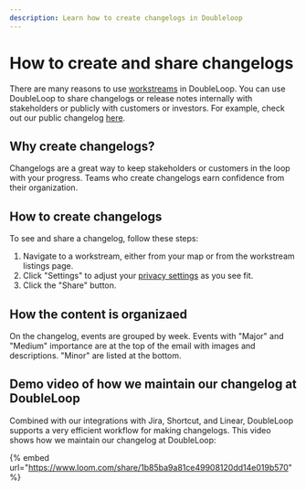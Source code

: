 ```yaml
---
description: Learn how to create changelogs in Doubleloop
---
```


# How to create and share changelogs

There are many reasons to use [workstreams](../build/about-workstreams.md) in DoubleLoop. You can use DoubleLoop to share changelogs or release notes internally with stakeholders or publicly with customers or investors. For example, check out our public changelog [here](https://app.doubleloop.app/changelogs/impact-log).

## Why create changelogs?

Changelogs are a great way to keep stakeholders or customers in the loop with your progress. Teams who create changelogs earn confidence from their organization.

## How to create changelogs

To see and share a changelog, follow these steps:

1. Navigate to a workstream, either from your map or from the workstream listings page.
2. Click "Settings" to adjust your [privacy settings](../private-and-public-stakeholder-views.md) as you see fit.
3. Click the "Share" button.

## How the content is organizaed

On the changelog, events are grouped by week. Events with "Major" and "Medium" importance are at the top of the email with images and descriptions. "Minor" are listed at the bottom.

## Demo video of how we maintain our changelog at DoubleLoop

Combined with our integrations with Jira, Shortcut, and Linear, DoubleLoop supports a very efficient workflow for making changelogs. This video shows how we maintain our changelog at DoubleLoop:

{% embed url="https://www.loom.com/share/1b85ba9a81ce49908120dd14e019b570" %}

